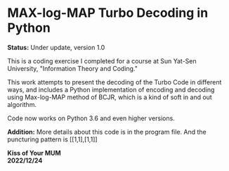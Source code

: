 # MAX-log-MAP Turbo Decoding in Python

**Status:** Under update, version 1.0

This is a coding exercise I completed for a course at Sun Yat-Sen University, "Information Theory and Coding."

This work attempts to present the decoding of the Turbo Code in different ways, 
and includes a Python implementation of encoding and decoding using Max-log-MAP method of BCJR, which is a kind of 
soft in and out algorithm.

Code now works on Python 3.6 and even higher versions.

**Addition:** More details about this code is
in the program file. And the puncturing pattern is [[1,1],[1,1]]




**Kiss of Your MUM  
2022/12/24**
